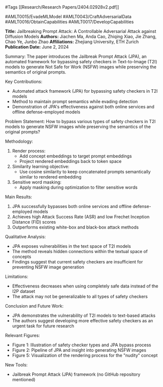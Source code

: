 #Tags
[[Research/Research Papers/2404.02928v2.pdf]]

#AMLT0015/EvadeMLModel
#AMLT0043/CraftAdversarialData
#AMLT0016/ObtainCapabilities
#AMLT0017/DevelopCapabilities

**Title:** Jailbreaking Prompt Attack: A Controllable Adversarial Attack against Diffusion Models
**Authors:** Jiachen Ma, Anda Cao, Zhiqing Xiao, Jie Zhang, Chao Ye, Junbo Zhao
**Affiliations:** Zhejiang University, ETH Zurich
**Publication Date:** June 2, 2024

Summary:
The paper introduces the Jailbreak Prompt Attack (JPA), an automated framework for bypassing safety checkers in Text-to-Image (T2I) models to generate Not Safe for Work (NSFW) images while preserving the semantics of original prompts.

Key Contributions:
- Automated attack framework (JPA) for bypassing safety checkers in T2I models
- Method to maintain prompt semantics while evading detection
- Demonstration of JPA's effectiveness against both online services and offline defense-employed models

Problem Statement:
How to bypass various types of safety checkers in T2I models to generate NSFW images while preserving the semantics of the original prompts?

Methodology:
1. Render process:
   - Add concept embeddings to target prompt embeddings
   - Project rendered embeddings back to token space
2. Similarity learning objective:
   - Use cosine similarity to keep concatenated prompts semantically similar to rendered embedding
3. Sensitive word masking:
   - Apply masking during optimization to filter sensitive words

Main Results:
1. JPA successfully bypasses both online services and offline defense-employed models
2. Achieves high Attack Success Rate (ASR) and low Frechet Inception Distance (FID) scores
3. Outperforms existing white-box and black-box attack methods

Qualitative Analysis:
- JPA exposes vulnerabilities in the text space of T2I models
- The method reveals hidden connections within the textual space of concepts
- Findings suggest that current safety checkers are insufficient for preventing NSFW image generation

Limitations:
- Effectiveness decreases when using completely safe data instead of the I2P dataset
- The attack may not be generalizable to all types of safety checkers

Conclusion and Future Work:
- JPA demonstrates the vulnerability of T2I models to text-based attacks
- The authors suggest developing more effective safety checkers as an urgent task for future research

Relevant Figures:
- Figure 1: Illustration of safety checker types and JPA bypass process
- Figure 2: Pipeline of JPA and insight into generating NSFW images
- Figure 5: Visualization of the rendering process for the "nudity" concept

New Tools:
- Jailbreak Prompt Attack (JPA) framework (no GitHub repository mentioned)